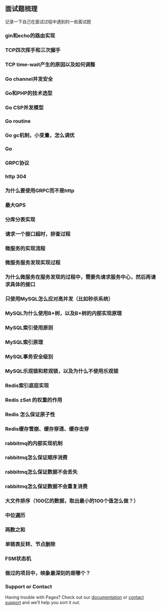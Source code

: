 ## 面试题梳理

记录一下自己在面试过程中遇到的一些面试题

### gin和echo的路由实现

### TCP四次挥手和三次握手

### TCP time-wait产生的原因以及如何调整

### Go channel并发安全

### Go和PHP的技术选型

### Go CSP并发模型

### Go routine

### Go gc机制，小变量，怎么调优

### Go

### GRPC协议

### http 304

### 为什么要使用GRPC而不是http

### 最大QPS

### 分库分表实现

### 请求一个接口超时，排查过程

### 微服务的实现流程

### 微服务服务发现实现过程

### 为什么微服务在服务发现的过程中，需要先请求服务中心，然后再请求具体的接口

### 只使用MySQL怎么应对高并发（比如秒杀系统）

### MySQL为什么使用B+树，以及B+树的内部实现原理

### MySQL索引使用原则

### MySQL索引原理

### MySQL事务安全级别

### MySQL乐观锁和悲观锁，以及为什么不使用乐观锁

### Redis索引底层实现

### Redis zSet 的权重的作用

### Redis 怎么保证原子性

### Redis缓存雪崩、缓存穿透、缓存击穿

### rabbitmq的内部实现机制

### rabbitmq怎么保证顺序消费

### rabbitmq怎么保证数据不会丢失

### rabbitmq怎么保证数据不会重复消费

### 大文件排序（100亿的数据，取出最小的100个值怎么做？）

### 中位遍历

### 两数之和

### 单链表反转、节点删除

### FSM状态机

### 做过的项目中，映象最深刻的是哪个？


### Support or Contact

Having trouble with Pages? Check out our [documentation](https://docs.github.com/categories/github-pages-basics/) or [contact support](https://github.com/contact) and we’ll help you sort it out.
